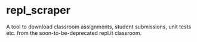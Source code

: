 # repl_scraper
 A tool to download classroom assignments, student submissions, unit tests etc. from the soon-to-be-deprecated  repl.it classroom.
